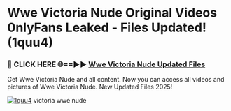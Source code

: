 # Wwe Victoria Nude Original Videos 0nlyFans Leaked - Files Updated! (1quu4)

<h3>🔴 CLICK HERE 🌐==►► <a href="https://tinyurl.com/yc6ubb5a" rel="nofollow">Wwe Victoria Nude Updated Files</a></h3>

Get Wwe Victoria Nude and all content. Now you can access all videos and pictures of Wwe Victoria Nude. New Updated Files 2025!

[![1quu4](https://i.imgur.com/7eu0CRL.gif)](https://tinyurl.com/yc6ubb5a)
victoria wwe nude